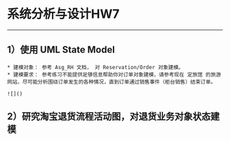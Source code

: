 ﻿# 系统分析与设计HW7

---

## 1）使用 UML State Model
    * 建模对象： 参考 Asg_RH 文档， 对 Reservation/Order 对象建模。
    * 建模要求： 参考练习不能提供足够信息帮助你对订单对象建模，请参考现在 定旅馆 的旅游网站，尽可能分析围绕订单发生的各种情况，直到订单通过销售事件（柜台销售）结束订单。
    
    ![]()

## 2）研究淘宝退货流程活动图，对退货业务对象状态建模




